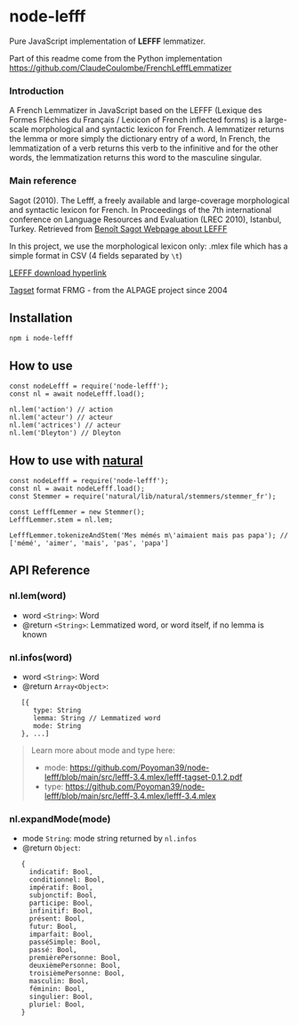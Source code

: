 
# node-lefff

Pure JavaScript implementation of **LEFFF** lemmatizer.

Part of this readme come from the Python implementation https://github.com/ClaudeCoulombe/FrenchLefffLemmatizer

### Introduction

A French Lemmatizer in JavaScript based on the LEFFF (Lexique des Formes Fléchies du Français / Lexicon of French inflected forms) is a large-scale morphological and syntactic lexicon for French. A lemmatizer returns the lemma or more simply the dictionary entry of a word, In French, the lemmatization of a verb returns this verb to the infinitive and for the other words, the lemmatization returns this word to the masculine singular.

### Main reference

Sagot (2010). The Lefff, a freely available and large-coverage morphological and syntactic lexicon for French. 
In Proceedings of the 7th international conference on Language Resources and Evaluation (LREC 2010), Istanbul, Turkey.
Retrieved from [Benoît Sagot Webpage about LEFFF](http://alpage.inria.fr/~sagot/lefff-en.html)

In this project, we use the morphological lexicon only: 
.mlex file which has a simple format in CSV (4 fields separated by `\t`)

[LEFFF download hyperlink](https://gforge.inria.fr/frs/download.php/file/34601/lefff-3.4.mlex.tgz)

[Tagset](http://alpage.inria.fr/frmgwiki/content/tagset-frmg) format FRMG - from the ALPAGE project since 2004

## Installation

    npm i node-lefff

## How to use

    const nodeLefff = require('node-lefff');
    const nl = await nodeLefff.load();
    
    nl.lem('action') // action
    nl.lem('acteur') // acteur
    nl.lem('actrices') // acteur
    nl.lem('Dleyton') // Dleyton

## How to use with [natural](https://www.npmjs.com/package/natural)

    const nodeLefff = require('node-lefff');
    const nl = await nodeLefff.load();
    const Stemmer = require('natural/lib/natural/stemmers/stemmer_fr');
    
    const LefffLemmer = new Stemmer();
    LefffLemmer.stem = nl.lem;
    
    LefffLemmer.tokenizeAndStem('Mes mémés m\'aimaient mais pas papa'); // ['mémé', 'aimer', 'mais', 'pas', 'papa']

## API Reference

### nl.lem(word)
- word `<String>`: Word
- @return `<String>`: Lemmatized word, or word itself, if no lemma is known

### nl.infos(word)
- word `<String>`: Word
- @return `Array<Object>`:
 ```
    [{
       type: String
       lemma: String // Lemmatized word
       mode: String 
    }, ...]
```

> Learn more about mode and type here:
> - mode: https://github.com/Poyoman39/node-lefff/blob/main/src/lefff-3.4.mlex/lefff-tagset-0.1.2.pdf
> - type: https://github.com/Poyoman39/node-lefff/blob/main/src/lefff-3.4.mlex/lefff-3.4.mlex

### nl.expandMode(mode)
- mode `String`: mode string returned by `nl.infos`
- @return `Object`:
 ```
    {
      indicatif: Bool,
      conditionnel: Bool,
      impératif: Bool,
      subjonctif: Bool,
      participe: Bool,
      infinitif: Bool,
      présent: Bool,
      futur: Bool,
      imparfait: Bool,
      passéSimple: Bool,
      passé: Bool,
      premièrePersonne: Bool,
      deuxièmePersonne: Bool,
      troisièmePersonne: Bool,
      masculin: Bool,
      féminin: Bool,
      singulier: Bool,
      pluriel: Bool,
    }
```
